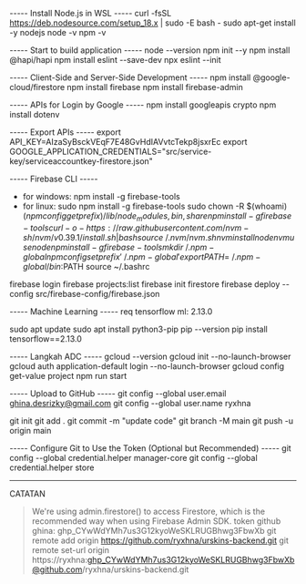 ----- Install Node.js in WSL -----
curl -fsSL https://deb.nodesource.com/setup_18.x | sudo -E bash -
sudo apt-get install -y nodejs
node -v
npm -v

----- Start to build application -----
node --version
npm init --y
npm install @hapi/hapi
npm install eslint --save-dev
npx eslint --init

----- Client-Side and Server-Side Development -----
npm install @google-cloud/firestore
npm install firebase
npm install firebase-admin

----- APIs for Login by Google -----
npm install googleapis crypto
npm install dotenv

----- Export APIs -----
export API_KEY=AIzaSyBsckVEqF7E48GvHdIAVvtcTekp8jsxrEc
export GOOGLE_APPLICATION_CREDENTIALS="src/service-key/serviceaccountkey-firestore.json"

----- Firebase CLI -----
- for windows: npm install -g firebase-tools 
- for linux: sudo npm install -g firebase-tools
  sudo chown -R $(whoami) $(npm config get prefix)/{lib/node_modules,bin,share}
  npm install -g firebase-tools
  curl -o- https://raw.githubusercontent.com/nvm-sh/nvm/v0.39.1/install.sh | bash
  source ~/.nvm/nvm.sh
  nvm install node
  nvm use node
  npm install -g firebase-tools
  mkdir ~/.npm-global
  npm config set prefix '~/.npm-global'
  export PATH=~/.npm-global/bin:$PATH
  source ~/.bashrc

firebase login
firebase projects:list
firebase init firestore
firebase deploy --config src/firebase-config/firebase.json

----- Machine Learning -----
req tensorflow ml: 2.13.0

sudo apt update
sudo apt install python3-pip
pip --version
pip install tensorflow==2.13.0

----- Langkah ADC -----
gcloud --version
gcloud init --no-launch-browser
gcloud auth application-default login --no-launch-browser
gcloud config get-value project
npm run start

----- Upload to GitHub -----
git config --global user.email ghina.desrizky@gmail.com
git config --global user.name ryxhna

git init
git add .
git commit -m "update code"
git branch -M main
git push -u origin main

----- Configure Git to Use the Token (Optional but Recommended) -----
git config --global credential.helper manager-core
git config --global credential.helper store

------------------------------
CATATAN
> We're using admin.firestore() to access Firestore, which is the recommended way when using Firebase Admin SDK.
> token github ghina: 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
> git remote add origin https://github.com/ryxhna/urskins-backend.git
> git remote set-url origin https://ryxhna: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@github.com/ryxhna/urskins-backend.git